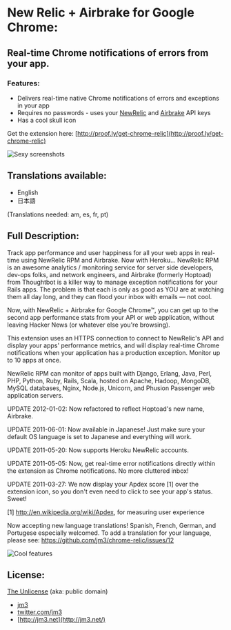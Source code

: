 # New Relic + Airbrake for Google Chrome:

## Real-time Chrome notifications of errors from your app.

### Features:
* Delivers real-time native Chrome notifications of errors and exceptions in your app
* Requires no passwords - uses your [NewRelic](http://newrelic.com) and [Airbrake](http://airbrake.io) API keys
* Has a cool skull icon

Get the extension here: [http://proof.ly/get-chrome-relic](http://proof.ly/get-chrome-relic)

![Sexy screenshots](https://github.com/jm3/chrome-relic/raw/master/images/screenshot-stats.png)

## Translations available:
 * English
 * 日本語

(Translations needed: am, es, fr, pt)

## Full Description:

Track app performance and user happiness for all your web apps in
real-time using NewRelic RPM and Airbrake. Now with Heroku… NewRelic
RPM is an awesome analytics / monitoring service for server side
developers, dev-ops folks, and network engineers, and Airbrake
(formerly Hoptoad) from Thoughtbot is a killer way to manage exception
notifications for your Rails apps. The problem is that each is only
as good as YOU are at watching them all day long, and they can flood
your inbox with emails — not cool.

Now, with NewRelic + Airbrake for Google Chrome™, you can get up
to the second app performance stats from your API or web application,
without leaving Hacker News (or whatever else you're browsing).

This extension uses an HTTPS connection to connect to NewRelic's
API and display your apps' performance metrics, and will display
real-time Chrome notifications when your application has a production
exception. Monitor up to 10 apps at once.

NewRelic RPM can monitor of apps built with Django, Erlang, Java,
Perl, PHP, Python, Ruby, Rails, Scala, hosted on Apache, Hadoop,
MongoDB, MySQL databases, Nginx, Node.js, Unicorn, and Phusion
Passenger web application servers.

UPDATE 2012-01-02: Now refactored to reflect Hoptoad's new name,
Airbrake.

UPDATE 2011-06-01: Now available in Japanese! Just make sure your
default OS language is set to Japanese and everything will work.

UPDATE 2011-05-20: Now supports Heroku NewRelic accounts.

UPDATE 2011-05-05: Now, get real-time error notifications directly
within the extension as Chrome notifications. No more cluttered
inbox!

UPDATE 2011-03-27: We now display your Apdex score [1] over the
extension icon, so you don't even need to click to see your app's
status. Sweet!

[1] http://en.wikipedia.org/wiki/Apdex, for measuring user experience

Now accepting new language translations! Spanish, French, German,
and Portugese especially welcomed. To add a translation for your
language, please see: https://github.com/jm3/chrome-relic/issues/12

![Cool features](https://github.com/jm3/chrome-relic/raw/master/images/screenshot-setup.png)

## License:

[The Unlicense](http://unlicense.org) (aka: public domain)

 * [jm3](http://jm3.net/)
 * [twitter.com/jm3](http://twitter.com/jm3)
 * [http://jm3.net](http://jm3.net/)
